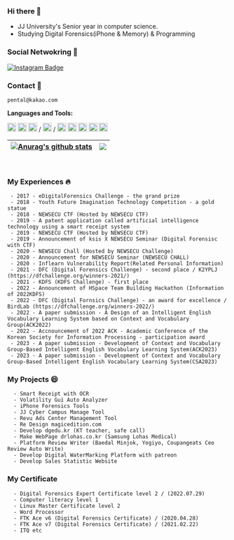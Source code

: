 ### Hi there 👋
<!--
<img src="https://scontent-ssn1-1.xx.fbcdn.net/v/t1.0-9/80385966_114502953381236_6833108576400048128_n.jpg?_nc_cat=111&_nc_sid=09cbfe&_nc_ohc=zxx0HMQLLg0AX9vGPkS&_nc_ht=scontent-ssn1-1.xx&oh=47d12fde589a42e64939280c7e369b1c&oe=5FAAD48D" width=200px>-->  

 - JJ University's Senior year in computer science.
 - Studying Digital Forensics(iPhone & Memory) & Programming
### Social Netwokring 💬
  [![Instagram Badge](https://img.shields.io/badge/instagram-d14836?style=flat-square&logo=instagram&logoColor=white&link=https://instagram.com/pental.20)](https://instagram.com/pental.20)

### Contact 📱
```
pental@kakao.com
```



**Languages and Tools:** 

<code><img height="20" src="https://profilinator.rishav.dev/skills-assets/c-original.svg" alt="C"></code>
<code><img height="20" src="https://profilinator.rishav.dev/skills-assets/python-original.svg" alt="Python"></code>
<code><img height="20" src="https://profilinator.rishav.dev/skills-assets/java-original-wordmark.svg" alt="Java" ></code>
/
<code><img height="20" src="https://profilinator.rishav.dev/skills-assets/mysql-original-wordmark.svg" alt="MySQL"></code>
/
<code><img height="20" src="https://profilinator.rishav.dev/skills-assets/git-scm-icon.svg" alt="Git"></code>
<code><img height="20" src="https://profilinator.rishav.dev/skills-assets/gnu_bash-icon.svg" alt="Bash"></code>
<code><img height="20" src="https://profilinator.rishav.dev/skills-assets/linux-original.svg" alt="Linux"></code>
<code><img height="20" src="https://profilinator.rishav.dev/skills-assets/docker-original-wordmark.svg" alt="Docker"></code>
<code><img height="20" src="https://profilinator.rishav.dev/skills-assets/google_cloud-icon.svg" alt="GCP"></code>
  
| <a href="https://github.com/anuraghazra/github-readme-stats"><img align="center" src="https://github-readme-stats.vercel.app/api?username=kim-do-hyeon&show_icons=true&include_all_commits=true&theme=buefy&hide_border=true" alt="Anurag's github stats" /></a> | <a href="https://github.com/anuraghazra/github-readme-stats"><img align="center" src="https://github-readme-stats.vercel.app/api/top-langs/?username=kim-do-hyeon&layout=compact&theme=buefy&hide_border=true" /></a> |
| ------------- | ------------- |

<br />

### My Experiences :fire:
```
 - 2017 - eDigitalForensics Challenge - the grand prize
 - 2018 - Youth Future Imagination Technology Competition - a gold statue
 - 2018 - NEWSECU CTF (Hosted by NEWSECU CTF)
 - 2019 - A patent application called artificial intelligence technology using a smart receipt system
 - 2019 - NEWSECU CTF (Hosted by NEWSECU CTF)
 - 2019 - Announcement of ksis X NEWSECU Seminar (Digital Forensisc with CTF)
 - 2020 - NEWSECU Chall (Hosted by NEWSECU Challenge)
 - 2020 - Announcement for NEWSECU Seminar (NEWSECU CHALL)
 - 2020 - Inflearn Vulnerability Report(Related Personal Information)
 - 2021 - DFC (Digital Forensics Challenge) - second place / K2YPLJ (https://dfchallenge.org/winners-2021/)
 - 2021 - KDFS (KDFS Challenge) - first place
 - 2022 - Announcement of HSpace Team Building Hackathon (Information of 2022KDFS)
 - 2022 - DFC (Digital Fornsics Challenge) - an award for excellence / BirdLab (https://dfchallenge.org/winners-2022/)
 - 2022 - A paper submission - A Design of an Intelligent English Vocabulary Learning System based on Context and Vocabulary Group(ACK2022)
 - 2022 - Accnouncement of 2022 ACK - Academic Conference of the Korean Society for Information Processing - participation award
 - 2023 - A paper submission - Development of Context and Vocabulary Group-Based Intelligent English Vocabulary Learning System(ACK2023)
 - 2023 - A paper submission - Development of Context and Vocabulary Group-Based Intelligent English Vocabulary Learning System(CSA2023)
```

### My Projects 😄
```
  - Smart Receipt with OCR
  - Volatility Gui Auto Analyzer
  - iPhone Forensics Tools
  - JJ Cyber Campus Manage Tool
  - Revu Ads Center Management Tool
  - Re Design magicedition.com
  - Develop dgedu.kr (KT teacher, safe call)
  - Make WebPage drlohas.co.kr (Samsung Lohas Medical)
  - Platform Review Writer (Baedal Minjok, Yogiyo, Coupangeats Ceo Review Auto Write)
  - Develop Digital WaterMarking Platform with patreon
  - Develop Sales Statistic Website
```

### My Certificate ###
```
  - Digital Forensics Expert Certificate level 2 / (2022.07.29)
  - Computer literacy level 1
  - Linux Master Certificate level 2
  - Word Processor
  - FTK Ace v6 (Digital Forensics Certificate) / (2020.04.28)
  - FTK Ace v7 (Digital Forensics Certificate) / (2021.02.22)
  - ITQ etc
```

<!--
Here are some ideas to get you started:

- 🔭 I’m currently working on ...
- 🌱 I’m currently learning ...
- 👯 I’m looking to collaborate on ...
- 🤔 I’m looking for help with ...
- 💬 Ask me about ...
- 📫 How to reach me: ...
- 😄 Pronouns: ...
- ⚡ Fun fact: ...
-->
